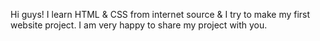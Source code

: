 Hi guys! I learn HTML & CSS from internet source & I try to make my first website project.
I am very happy to share my project with you.
